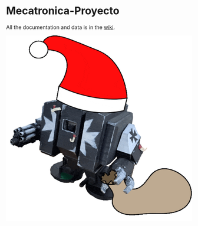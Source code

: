 # Mecatronica-Proyecto

All the documentation and data is in the [wiki](https://github.com/forge-world-6798/Mecatronica-Proyecto/wiki).

<p align="center">
  <img src="https://github.com/forge-world-6798/Mecatronica-Proyecto/blob/main/media/gifs/padoru_dreadnaugh_opt.gif" />
</p>
